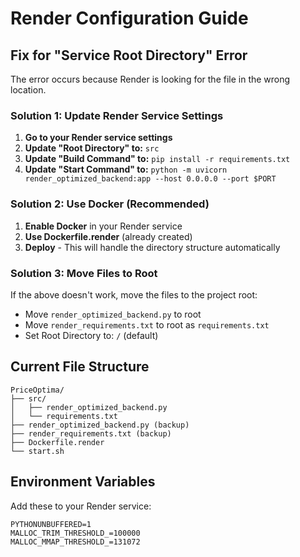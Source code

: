 # Render Configuration Guide

## Fix for "Service Root Directory" Error

The error occurs because Render is looking for the file in the wrong location.

### Solution 1: Update Render Service Settings

1. **Go to your Render service settings**
2. **Update "Root Directory" to:** `src`
3. **Update "Build Command" to:** `pip install -r requirements.txt`
4. **Update "Start Command" to:** `python -m uvicorn render_optimized_backend:app --host 0.0.0.0 --port $PORT`

### Solution 2: Use Docker (Recommended)

1. **Enable Docker** in your Render service
2. **Use Dockerfile.render** (already created)
3. **Deploy** - This will handle the directory structure automatically

### Solution 3: Move Files to Root

If the above doesn't work, move the files to the project root:
- Move `render_optimized_backend.py` to root
- Move `render_requirements.txt` to root as `requirements.txt`
- Set Root Directory to: `/` (default)

## Current File Structure

```
PriceOptima/
├── src/
│   ├── render_optimized_backend.py
│   └── requirements.txt
├── render_optimized_backend.py (backup)
├── render_requirements.txt (backup)
├── Dockerfile.render
└── start.sh
```

## Environment Variables

Add these to your Render service:
```
PYTHONUNBUFFERED=1
MALLOC_TRIM_THRESHOLD_=100000
MALLOC_MMAP_THRESHOLD_=131072
```
